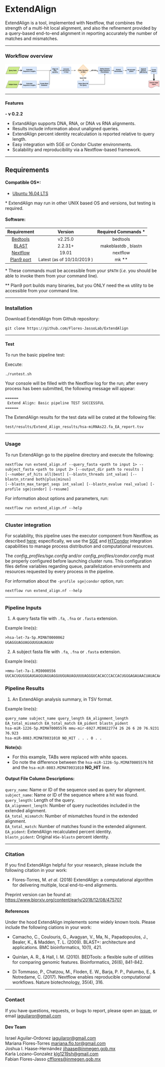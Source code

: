 ExtendAlign
===========
ExtendAlign is a tool, implemented with Nextflow, that combines the strength of a multi-hit local alignment,
and also the refinement provided by a query-based end-to-end alignment in reporting accurately the number of matches and mismatches.

---

### Workflow overview
![General Workflow](dev_notes/Workflow.png)

---

#### Features
**- v 0.2.2**

* ExtandAlign supports DNA, RNA, or DNA  vs RNA alignments.
* Results include information about unaligned queries.
* ExtendAlign percent identity recalculation is reported relative to query length.
* Easy integration with SGE or Condor Cluster environments.
* Scalability and reproducibility via a Nextflow-based framework.

---

## Requirements
#### Compatible OS*:
* [Ubuntu 16.04 LTS](http://releases.ubuntu.com/16.04/)

\* ExtendAlign may run in other UNIX based OS and versions, but testing is required.

#### Software:
| Requirement | Version  | Required Commands * |
|:---------:|:--------:|:-------------------:|
| [Bedtools](https://bedtools.readthedocs.io/en/latest/content/installation.html) | v2.25.0 | bedtools |
| [BLAST](https://www.ncbi.nlm.nih.gov/books/NBK52640/) | 2.2.31+ | makeblastdb , blastn |
| [Nextflow](https://www.nextflow.io/docs/latest/getstarted.html) | 19.01 | nextflow |
| [Plan9 port](https://github.com/9fans/plan9port) | Latest (as of 10/10/2019 ) | mk ** |

\* These commands must be accessible from your `$PATH` (*i.e.* you should be able to invoke them from your command line).  

\** Plan9 port builds many binaries, but you ONLY need the `mk` utility to be accessible from your command line.

---

### Installation
Download ExtendAlign from Github repository:  
```
git clone https://github.com/Flores-JassoLab/ExtendAlign
```

---

#### Test
To run the basic pipeline test:

Execute:
```
./runtest.sh
```

Your console will be filled with the Nextflow log for the run; after every process has been submitted, the following message will appear:
```
======
 Extend Align: Basic pipeline TEST SUCCESSFUL
======
```

The ExtendAlign results for the test data will be crated at the following file:
```
test/results/Extend_Align_results/hsa-miRNAs22.fa_EA_report.tsv
```

---

### Usage
To run ExtendAlign go to the pipeline directory and execute the following:
```
nextflow run extend_align.nf --query_fasta <path to input 1> --subject_fasta <path to input 2> [--output_dir path to results ]
[--number_of_hits all|best] [--blastn_threads int_value] [--blastn_strand both|plus|minus]
[--blastn_max_target_seqs int_value] [--blastn_evalue real_value] [-profile sge|condor] [-resume]
```

For information about options and parameters, run:
```
nextflow run extend_align.nf --help
```

---

### Cluster integration
For scalability, this pipeline uses the executor component from Nextflow, as described [here](https://www.nextflow.io/docs/latest/executor.html);
especifically, we use the [SGE](https://www.nextflow.io/docs/latest/executor.html#sge) and [HTCondor](https://www.nextflow.io/docs/latest/executor.html#htcondor)
integration capabilities to manage process distribution and computational resources.

The _config_profiles/sge.config_ and/or _config_profiles/condor.config_ must be properly configured before launching cluster runs.
This configuration files define variables regarding queue, parallelization environments and resources requested by every process in the pipeline.  

For information about the `-profile sge|condor` option, run:
```
nextflow run extend_align.nf --help
```

---

### Pipeline Inputs
1. A query fasta file with `.fa`, `.fna` or `.fasta` extension.  

Example line(s):
```
>hsa-let-7a-5p.MIMAT0000062
UGAGGUAGUAGGUUGUAUAGUU
```

2. A subject fasta file with `.fa`, `.fna` or `.fasta` extension.  

Example line(s):
```
>mmu-let-7a-1.MI0000556
UUCACUGUGGGAUGAGGUAGUAGGUUGUAUAGUUUUAGGGUCACACCCACCACUGGGAGAUAACUAUACAAUCUACUGUCUUUCCUAAGGUGAU
```

### Pipeline Results
1. An ExtendAlign analysis summary, in TSV format.  

Example line(s):
```
query_name subject_name query_length EA_alignment_length EA_total_mismatch EA_total_match EA_pident blastn_pident
hsa-miR-1226-5p.MIMAT0005576 mmu-mir-6927.MI0022774 26 26 6 20 76.9231 76.923
hsa-miR-8083.MIMAT0031010 NO_HIT . . . 0 . .
```

**Note(s):**
* For this example, TABs were replaced with white spaces.
* Do note the difference between the `hsa-miR-1226-5p.MIMAT0005576` hit and the `hsa-miR-8083.MIMAT0031010` **NO_HIT** line.

#### Output File Column Descriptions:
`query_name`: Name or ID of the sequence used as query for alignment.  
`subject_name`: Name or ID of the sequence where a hit was found.  
`query_length`: Length of the query.  
`EA_alignment_length`: Number of query nucleotides included in the extended alignment.  
`EA_total_mismatch`: Number of mismatches found in the extended alignment.  
`EA_total_match`: Number of matches found in the extended alignment.  
`EA_pident`: ExtendAlign recalculated percent identity.  
`blastn_pident`: Original `HSe-blastn` percent identity.  

---

### Citation
If you find ExtendAlign helpful for your research, please include the following citation in your work:  

* Flores-Torres, M. *et al.* (2018) ExtendAlign: a computational algorithm for delivering multiple, local end-to-end alignments.

Preprint version can be found at:
<https://www.biorxiv.org/content/early/2018/12/08/475707>   

#### References

Under the hood ExtendAlign implements some widely known tools. Please include the following ciations in your work:

* Camacho, C., Coulouris, G., Avagyan, V., Ma, N., Papadopoulos, J., Bealer, K., & Madden, T. L. (2009). BLAST+: architecture and applications. BMC bioinformatics, 10(1), 421.

* Quinlan, A. R., & Hall, I. M. (2010). BEDTools: a flexible suite of utilities for comparing genomic features. Bioinformatics, 26(6), 841-842.

* Di Tommaso, P., Chatzou, M., Floden, E. W., Barja, P. P., Palumbo, E., & Notredame, C. (2017). Nextflow enables reproducible computational workflows. Nature biotechnology, 35(4), 316.

---

### Contact
If you have questions, requests, or bugs to report, please open an [issue](https://github.com/Flores-JassoLab/ExtendAlign/issues), or email
<iaguilaror@gmail.com>

#### Dev Team
Israel Aguilar-Ordonez <iaguilaror@gmail.com>   
Mariana Flores-Torres <mariana.flo.tor@gmail.com>  
Joshua I. Haase-Hernández <jihaase@inmegen.gob.mx>  
Karla Lozano-Gonzalez <klg1219sh@gmail.com>   
Fabian Flores-Jasso <cfflores@inmegen.gob.mx>  
